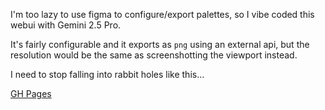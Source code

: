 I'm too lazy to use figma to configure/export palettes, so I vibe coded this webui with Gemini 2.5 Pro. 

It's fairly configurable and it exports as `png` using an external api, but the resolution would be the same as screenshotting the viewport instead.

I need to stop falling into rabbit holes like this...

[GH Pages](https://popcat19.github.io/minimalist-palette-web/project-palette.html)
